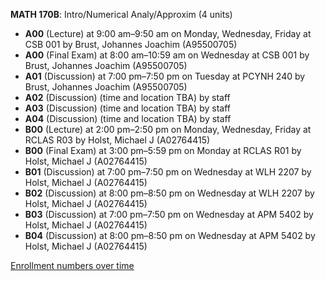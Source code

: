 **MATH 170B**: Intro/Numerical Analy/Approxim (4 units)

- **A00** (Lecture) at 9:00 am–9:50 am on Monday, Wednesday, Friday at CSB 001 by Brust, Johannes Joachim (A95500705)
- **A00** (Final Exam) at 8:00 am–10:59 am on Wednesday at CSB 001 by Brust, Johannes Joachim (A95500705)
- **A01** (Discussion) at 7:00 pm–7:50 pm on Tuesday at PCYNH 240 by Brust, Johannes Joachim (A95500705)
- **A02** (Discussion) (time and location TBA) by staff
- **A03** (Discussion) (time and location TBA) by staff
- **A04** (Discussion) (time and location TBA) by staff
- **B00** (Lecture) at 2:00 pm–2:50 pm on Monday, Wednesday, Friday at RCLAS R03 by Holst, Michael J (A02764415)
- **B00** (Final Exam) at 3:00 pm–5:59 pm on Monday at RCLAS R01 by Holst, Michael J (A02764415)
- **B01** (Discussion) at 7:00 pm–7:50 pm on Wednesday at WLH 2207 by Holst, Michael J (A02764415)
- **B02** (Discussion) at 8:00 pm–8:50 pm on Wednesday at WLH 2207 by Holst, Michael J (A02764415)
- **B03** (Discussion) at 7:00 pm–7:50 pm on Wednesday at APM 5402 by Holst, Michael J (A02764415)
- **B04** (Discussion) at 8:00 pm–8:50 pm on Wednesday at APM 5402 by Holst, Michael J (A02764415)

[Enrollment numbers over time](./MATH170B.tsv)
